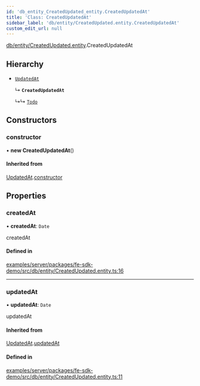 ```yaml
---
id: 'db_entity_CreatedUpdated_entity.CreatedUpdatedAt'
title: 'Class: CreatedUpdatedAt'
sidebar_label: 'db/entity/CreatedUpdated.entity.CreatedUpdatedAt'
custom_edit_url: null
---
```


[db/entity/CreatedUpdated.entity](../modules/db_entity_CreatedUpdated_entity.md).CreatedUpdatedAt

## Hierarchy

- [`UpdatedAt`](db_entity_CreatedUpdated_entity.UpdatedAt.md)

  ↳ **`CreatedUpdatedAt`**

  ↳↳ [`Todo`](modules_todo_Todo_entity.Todo.md)

## Constructors

### constructor

• **new CreatedUpdatedAt**()

#### Inherited from

[UpdatedAt](db_entity_CreatedUpdated_entity.UpdatedAt.md).[constructor](db_entity_CreatedUpdated_entity.UpdatedAt.md#constructor)

## Properties

### createdAt

• **createdAt**: `Date`

createdAt

#### Defined in

[examples/server/packages/fe-sdk-demo/src/db/entity/CreatedUpdated.entity.ts:16](https://github.com/jiouiuw/tsdk-monorepo/blob/4c9ec73/examples/server/packages/fe-sdk-demo/src/db/entity/CreatedUpdated.entity.ts#L16)

---

### updatedAt

• **updatedAt**: `Date`

updatedAt

#### Inherited from

[UpdatedAt](db_entity_CreatedUpdated_entity.UpdatedAt.md).[updatedAt](db_entity_CreatedUpdated_entity.UpdatedAt.md#updatedat)

#### Defined in

[examples/server/packages/fe-sdk-demo/src/db/entity/CreatedUpdated.entity.ts:11](https://github.com/jiouiuw/tsdk-monorepo/blob/4c9ec73/examples/server/packages/fe-sdk-demo/src/db/entity/CreatedUpdated.entity.ts#L11)
